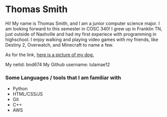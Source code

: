 # Thomas Smith

Hi! My name is Thomas Smith, and I am a junior computer science major. I am looking forward to this semester in COSC 340! I grew up in Franklin TN, just outside of Nashville and had my first experiece with programming in highschool.
I enjoy walking and playing video games with my friends, like Destiny 2, Overwatch, and Minecraft to name a few.

As for the link, [here is a picture of my dog.](https://www.tlstommy.com/)

My netid: bnd674
My Github username: lulamae12


### Some Languages / tools that I am familiar with
- Python
- HTML/CSS/JS
- Git
- C++
- AWS
